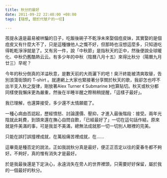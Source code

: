 ```yaml
---
title: 秋分的最好
date: 2011-09-22 22:48:00 +08:00
tags: [隨想, 關於代號Ｐ的一切]

---
```


孩提永遠是最易被哄騙的日子，吃飯後碗子不乾淨未來娶個痘皮妹，其實娶的是個痘皮又有什麼大不了，只是這種慷他人之慨不好，但那時也沒想這麼多，只知道吃得乾乾淨淨就是了。又有另一件，說「中秋節」是指秋天的正中，然後便說全球暖化、中秋仍舊酷熱云云。有多少年的中秋（陰曆八月十五）來得比秋分（陽曆九月廿三）早呢？  
  
今年的秋分倒真的洋溢秋意，是數天前的大雨灑下的吧！臭汗終能被清爽取替，告別浪蕩街頭的 T-shirt 。就連網上大家也緊接著分享關於秋天的歌，我卻怎也哼不出半支入秋之旋律，剛放著Alex Turner 《 Submarine 》也算貼切。秋天或秋分都同樣使我懶床更為嚴重，然後在半睡半醒之際稍稍提醒，「這樣子最好」。  
  
我已理解，也還算接受，多少還不太情願罷了。  
  
一種心病由否認起，歷經憤怒、討論還價、壓抑，才進入最後階段：接受。兩年光陰就此耗費，到頭來還在撫心自問自歎，「已經最好了」一切在這句話作結，原來就是件美滿的事，可是我並不美滿，總無法成就那一切一切別人眼裡的完美。  
  
只能在誤打誤撞裡成就，在萬般痛苦裡成就，在……  
  
這畢竟是種否定的說法，正如我說秋分真是最好，便正正否定以往的夏春冬都不夠好。不夠好，真的惟有消失才是最好。  
  
於是我最後還是下定決心，永遠消失在旁人的世界裡頭，只需要好好保留，屬於我的一個最好的秋分。
